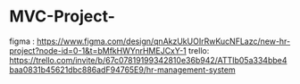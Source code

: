 # MVC-Project-
figma : https://www.figma.com/design/qnAkzUkUOIrRwKucNFLazc/new-hr-project?node-id=0-1&t=bMfkHWYnrHMEJCxY-1
trello: https://trello.com/invite/b/67c07819199342810e36b942/ATTIb05a334bbe4baa0831b45621dbc886adF94765E9/hr-management-system
